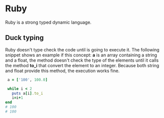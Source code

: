 # Ruby
Ruby is a strong typed dynamic language.

## Duck typing
Ruby doesn't type check the code until is going to execute it. The following snippet shows an example if this concept: **a** is an array containing a string and a float, the method doesn't check the type of the elements until it calls the method **to_i** that convert the element to an integer. Because both string and float provide this method, the execution works fine.

```ruby
 a = ['100', 100.0]

 while i < 2
   puts a[i].to_i
   i=i+1
end
# 100
# 100
```
